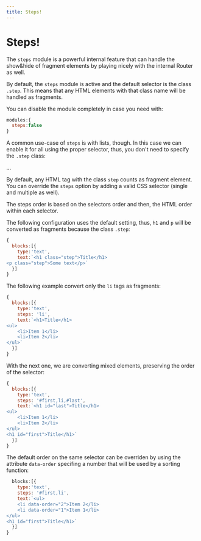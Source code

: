 ```yaml
---
title: Steps!
---
```


# Steps!

The `steps` module is a powerful internal feature that can handle the show&hide of fragment elements by playing nicely with the internal Router as well.

By default, the `steps` module is active and the default selector is the class  `.step`. This means that any HTML elements with that class name will be handled as fragments.

<steps-pEditStep1 />

You can disable the module completely in case you need with:

```js
modules:{
  steps:false
}
```



A common use-case of `steps` is with lists, though. In this case we can enable it for all using the proper selector, thus, you don't need to specify the `.step` class:

<steps-pEditStep2 />





...





By default, any HTML tag with the class `step` counts as fragment element. You can override the `steps` option by adding a valid CSS selector (single and multiple as well).

The steps order is based on the selectors order and then, the HTML order within each selector. 

The following configuration uses the default setting, thus, `h1` and `p` will be converted as fragments because the class `.step`:

```js
{
  blocks:[{
    type:'text',
    text:`<h1 class="step">Title</h1>
<p class="step">Some text</p>`
  }]
}
```

The following example convert only the `li` tags as fragments:

```js
{
  blocks:[{
    type:'text',
    steps: 'li',
    text:`<h1>Title</h1>
<ul>
	<li>Item 1</li>
	<li>Item 2</li>
</ul>`
  }]
}
```

With the next one, we are converting mixed elements, preserving the order of the selector:

```js
{
  blocks:[{
    type:'text',
    steps: '#first,li,#last',
    text:`<h1 id="last">Title</h1>
<ul>
	<li>Item 1</li>
	<li>Item 2</li>
</ul>
<h1 id="first">Title</h1>`
  }]
}
```



The default order on the same selector can be overriden by using the attribute `data-order` specifing a number that will be used by a sorting function:

```js
  blocks:[{
    type:'text',
    steps: '#first,li',
    text:`<ul>
	<li data-order="2">Item 2</li>
	<li data-order="1">Item 1</li>
</ul>
<h1 id="first">Title</h1>`
  }]
}
```





